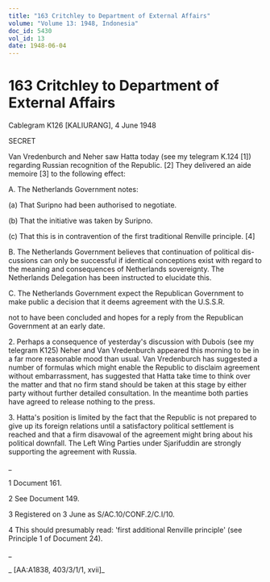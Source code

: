 ```yaml
---
title: "163 Critchley to Department of External Affairs"
volume: "Volume 13: 1948, Indonesia"
doc_id: 5430
vol_id: 13
date: 1948-06-04
---
```


# 163 Critchley to Department of External Affairs

Cablegram K126 [KALIURANG], 4 June 1948

SECRET

Van Vredenburch and Neher saw Hatta today (see my telegram K.124 [1]) regarding Russian recognition of the Republic. [2] They delivered an aide memoire [3] to the following effect:

A. The Netherlands Government notes:

(a) That Suripno had been authorised to negotiate.

(b) That the initiative was taken by Suripno.

(c) That this is in contravention of the first traditional Renville principle. [4]

B. The Netherlands Government believes that continuation of political dis-cussions can only be successful if identical conceptions exist with regard to the meaning and consequences of Netherlands sovereignty. The Netherlands Delegation has been instructed to elucidate this.

C. The Netherlands Government expect the Republican Government to make public a decision that it deems agreement with the U.S.S.R.

not to have been concluded and hopes for a reply from the Republican Government at an early date.

2\. Perhaps a consequence of yesterday's discussion with Dubois (see my telegram K125) Neher and Van Vredenburch appeared this morning to be in a far more reasonable mood than usual. Van Vredenburch has suggested a number of formulas which might enable the Republic to disclaim agreement without embarrassment, has suggested that Hatta take time to think over the matter and that no firm stand should be taken at this stage by either party without further detailed consultation. In the meantime both parties have agreed to release nothing to the press.

3\. Hatta's position is limited by the fact that the Republic is not prepared to give up its foreign relations until a satisfactory political settlement is reached and that a firm disavowal of the agreement might bring about his political downfall. The Left Wing Parties under Sjarifuddin are strongly supporting the agreement with Russia.

_

1 Document 161.

2 See Document 149.

3 Registered on 3 June as S/AC.10/CONF.2/C.I/10.

4 This should presumably read: 'first additional Renville principle' (see Principle 1 of Document 24).

_

_ [AA:A1838, 403/3/1/1, xvii]_
